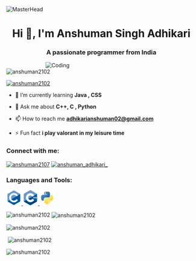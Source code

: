 ![MasterHead](https://raw.githubusercontent.com/gist/codesandtags/998ecaff2f1b1a0f1d97d6d8a93867b9/raw/0d405110fc8f9a4acfd31937a820076dea8fe46f/welcome.gif)
<h1 align="center">Hi 👋, I'm Anshuman Singh Adhikari</h1>
<h3 align="center">A passionate programmer from India</h3>
<img align="right" alt="Coding" width="400" src="https://media4.giphy.com/media/v1.Y2lkPTc5MGI3NjExOGE2OTMyNzZiZDU0NDdlYjhhNGNkMzFiZmQ1OTE2OTc4YTY2OWQ1NCZlcD12MV9pbnRlcm5hbF9naWZzX2dpZklkJmN0PWc/qgQUggAC3Pfv687qPC/giphy.gif">

<p align="left"> <img src="https://komarev.com/ghpvc/?username=anshuman2102&label=Profile%20views&color=0e75b6&style=flat" alt="anshuman2102" /> </p>

<p align="left"> <a href="https://github.com/ryo-ma/github-profile-trophy"><img src="https://github-profile-trophy.vercel.app/?username=anshuman2102" alt="anshuman2102" /></a> </p>

- 🌱 I’m currently learning **Java , CSS**

- 💬 Ask me about **C++, C , Python**

- 📫 How to reach me **adhikarianshuman02@gmail.com**

- ⚡ Fun fact **i play valorant in my leisure time**

<h3 align="left">Connect with me:</h3>
<p align="left">
<a href="https://linkedin.com/in/anshuman2107" target="blank"><img align="center" src="https://raw.githubusercontent.com/rahuldkjain/github-profile-readme-generator/master/src/images/icons/Social/linked-in-alt.svg" alt="anshuman2107" height="30" width="40" /></a>
<a href="https://instagram.com/anshuman_adhikari_" target="blank"><img align="center" src="https://raw.githubusercontent.com/rahuldkjain/github-profile-readme-generator/master/src/images/icons/Social/instagram.svg" alt="anshuman_adhikari_" height="30" width="40" /></a>
</p>

<h3 align="left">Languages and Tools:</h3>
<p align="left"> <a href="https://www.cprogramming.com/" target="_blank" rel="noreferrer"> <img src="https://raw.githubusercontent.com/devicons/devicon/master/icons/c/c-original.svg" alt="c" width="40" height="40"/> </a> <a href="https://www.w3schools.com/cpp/" target="_blank" rel="noreferrer"> <img src="https://raw.githubusercontent.com/devicons/devicon/master/icons/cplusplus/cplusplus-original.svg" alt="cplusplus" width="40" height="40"/> </a> <a href="https://www.python.org" target="_blank" rel="noreferrer"> <img src="https://raw.githubusercontent.com/devicons/devicon/master/icons/python/python-original.svg" alt="python" width="40" height="40"/> </a> </p>

<p><img align="left" src="https://github-readme-stats.vercel.app/api/top-langs?username=anshuman2102&show_icons=true&locale=en&layout=compact" alt="anshuman2102" /></p>

<p>&nbsp;<img align="center" src="https://github-readme-stats.vercel.app/api?username=anshuman2102&show_icons=true&locale=en" alt="anshuman2102" /></p>

<p><img align="center" src="https://github-readme-streak-stats.herokuapp.com/?user=anshuman2102&" alt="anshuman2102" /></p>

<p>&nbsp;<img align="center" src="https://github-readme-stats.vercel.app/api?username=anshuman2102&show_icons=true&locale=en" alt="anshuman2102" /></p>

<p><img align="center" src="https://github-readme-streak-stats.herokuapp.com/?user=anshuman2102&" alt="anshuman2102" /></p>
